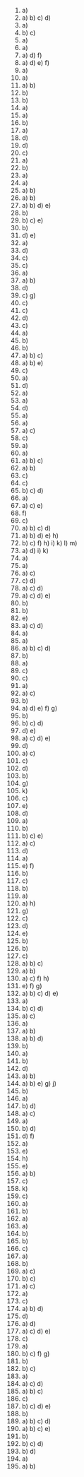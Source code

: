 1. a)
2. a) b) c) d)
3. a)
4. b) c)
5. a)
6. a)
7. a) d) f)
8. a) d) e) f)
9. a)
10. a)
11. a) b)
12. b)
13. b)
14. a)
15. a)
16. b)
17. a)
18. d)
19. d)
20. c)
21. a)
22. b)
23. a)
24. a)
25. a) b)
26. a) b)
27. a) b) d) e)
28. b)
29. b) c) e)
30. b)
31. d) e)
32. a)
33. d)
34. c)
35. c)
36. a)
37. a) b)
38. d)
39. c) g)
40. c)
41. c)
42. d)
43. c)
44. a)
45. b)
46. b)
47. a) b) c)
48. a) b) e)
49. c)
50. a)
51. d)
52. a)
53. a)
54. d)
55. a)
56. a)
57. a) c)
58. c)
59. a)
60. a)
61. a) b) c)
62. a) b)
63. c)
64. c)
65. b) c) d)
66. a)
67. a) c) e)
68. f)
69. c)
70. a) b) c) d)
71. a) b) d) e) h)
72. b) c) f) h) i) k) l) m)
73. a) d) i) k)
74. a)
75. a)
76. a) c)
77. c) d)
78. a) c) d)
79. a) c) d) e)
80. b)
81. b)
82. e)
83. a) c) d)
84. a)
85. a)
86. a) b) c) d)
87. b)
88. a)
89. c)
90. c)
91. a)
92. a) c)
93. b)
94. a) d) e) f) g)
95. b)
96. b) c) d)
97. d) e)
98. a) c) d) e)
99. d)
100. a) c)
101. c)
102. d)
103. b)
104. g)
105. k)
106. c)
107. e)
108. d)
109. a)
110. b)
111. b) c) e)
112. a) c)
113. d)
114. a)
115. e) f)
116. b)
117. c)
118. b)
119. a)
120. a) h)
121. g)
122. c)
123. d)
124. e)
125. b)
126. b)
127. c)
128. a) b) c)
129. a) b)
130. a) c) f) h)
131. e) f) g)
132. a) b) c) d) e)
133. a)
134. b) c) d)
135. a) c)
136. a)
137. a) b)
138. a) b) d)
139. b)
140. a)
141. b)
142. d)
143. a) b)
144. a) b) e) g) j)
145. b)
146. a)
147. b) d)
148. a) c)
149. a)
150. b) d)
151. d) f)
152. a)
153. e)
154. h)
155. e) 
156. a) b)
157. c)
158. k)
159. c)
160. a)
161. b)
162. a)
163. a)
164. b)
165. b)
166. c)
167. a)
168. b)
169. a) c)
170. b) c)
171. a) c)
172. a)
173. c)
174. a) b) d)
175. d)
176. a) d)
177. a) c) d) e)
178. c)
179. a)
180. b) c) f) g)
181. b)
182. b) c)
183. a)
184. a) c) d)
185. a) b) c)
186. c)
187. b) c) d) e)
188. b)
189. a) b) c) d)
190. a) b) c) e)
191. b)
192. b) c) d)
193. b) d)
194. a)
195. a) b)